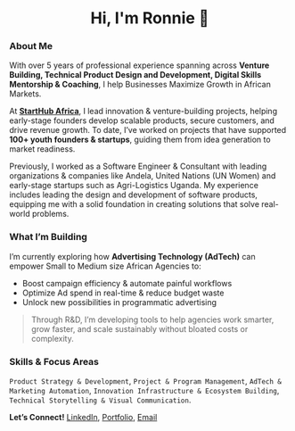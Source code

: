 <h1 align="center">Hi, I'm Ronnie 👋</h1>

### About Me

With over 5 years of professional experience spanning across **Venture Building, Technical Product Design and Development, Digital Skills Mentorship & Coaching**, I help Businesses Maximize Growth in African Markets.

At **[StartHub Africa](https://starthubafrica.org/)**, I lead innovation & venture-building projects, helping early-stage founders develop scalable products, secure customers, and drive revenue growth. To date, I’ve worked on projects that have supported **100+ youth founders & startups**, guiding them from idea generation to market readiness.

Previously, I worked as a Software Engineer & Consultant with leading organizations & companies like Andela, United Nations (UN Women) and early-stage startups such as Agri-Logistics Uganda. My experience includes leading the design and development of software products, equipping me with a solid foundation in creating solutions that solve real-world problems.

### What I’m Building

I’m currently exploring how **Advertising Technology (AdTech)** can empower Small to Medium size African Agencies to:
- Boost campaign efficiency & automate painful workflows
- Optimize Ad spend in real-time & reduce budget waste 
- Unlock new possibilities in programmatic advertising  

> Through R&D, I’m developing tools to help agencies work smarter, grow faster, and scale sustainably without bloated costs or complexity.

### Skills & Focus Areas  
   `Product Strategy & Development`, `Project & Program Management`, `AdTech & Marketing Automation`, `Innovation Infrastructure & Ecosystem Building`, `Technical Storytelling & Visual Communication`.

**Let’s Connect!** [LinkedIn](https://www.linkedin.com/in/ronnie-lutaro-b73240aa/), [Portfolio](https://ronnielutaro.github.io), [Email](mailto:ronnielutaro@outlook.com)
